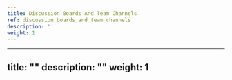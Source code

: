 ```yaml
---
title: Discussion Boards And Team Channels
ref: discussion_boards_and_team_channels
description: ''
weight: 1
---
```

---
title: ""
description: ""
weight: 1
---